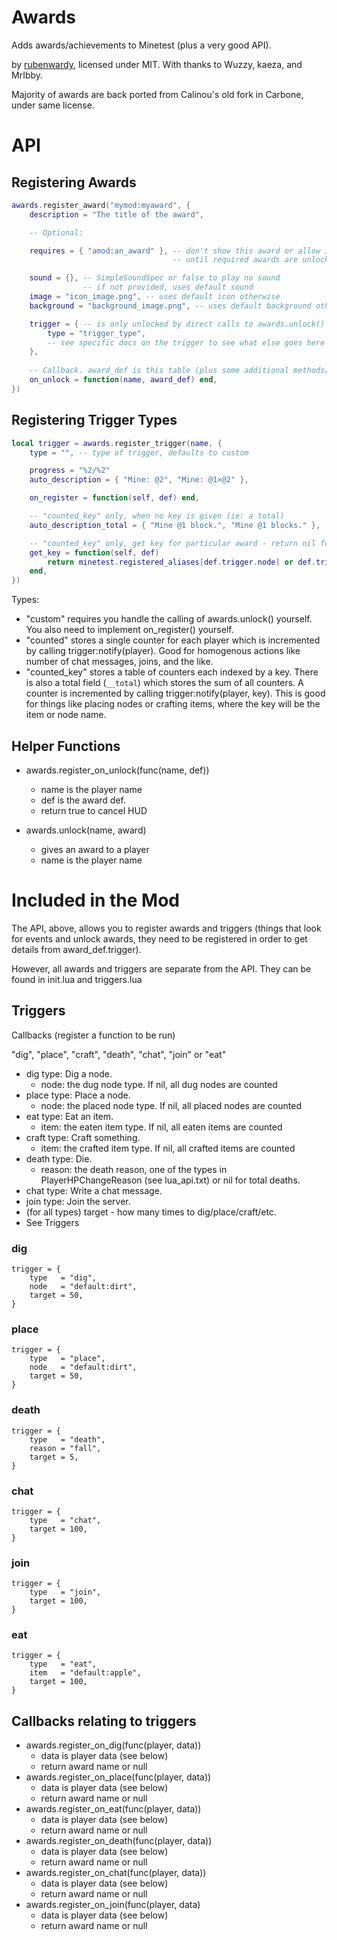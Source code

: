 # Awards

Adds awards/achievements to Minetest (plus a very good API).

by [rubenwardy](https://rubenwardy.com), licensed under MIT.
With thanks to Wuzzy, kaeza, and MrIbby.

Majority of awards are back ported from Calinou's old fork in Carbone, under same license.

# API

## Registering Awards

```lua
awards.register_award("mymod:myaward", {
	description = "The title of the award",

	-- Optional:

	requires = { "amod:an_award" }, -- don't show this award or allow it to be unlocked
									-- until required awards are unlocked

	sound = {}, -- SimpleSoundSpec or false to play no sound
	            -- if not provided, uses default sound
	image = "icon_image.png", -- uses default icon otherwise
	background = "background_image.png", -- uses default background otherwise

	trigger = { -- is only unlocked by direct calls to awards.unlock() otherwise
		type = "trigger_type",
		-- see specific docs on the trigger to see what else goes here
	},
	
	-- Callback. award_def is this table (plus some additional methods/members added by register_award)
	on_unlock = function(name, award_def) end,
})
```

## Registering Trigger Types

```lua
local trigger = awards.register_trigger(name, {
	type = "", -- type of trigger, defaults to custom

	progress = "%2/%2"
	auto_description = { "Mine: @2", "Mine: @1×@2" },

	on_register = function(self, def) end,

	-- "counted_key" only, when no key is given (ie: a total)
	auto_description_total = { "Mine @1 block.", "Mine @1 blocks." },

	-- "counted_key" only, get key for particular award - return nil for a total
	get_key = function(self, def)
		return minetest.registered_aliases[def.trigger.node] or def.trigger.node
	end,
})
```

Types:

* "custom" requires you handle the calling of awards.unlock() yourself. You also
  need to implement on_register() yourself.
* "counted" stores a single counter for each player which is incremented by calling
  trigger:notify(player). Good for homogenous actions like number of chat messages,
  joins, and the like.
* "counted_key" stores a table of counters each indexed by a key. There is also
  a total field (`__total`) which stores the sum of all counters. A counter is
  incremented by calling trigger:notify(player, key). This is good for things like
  placing nodes or crafting items, where the key will be the item or node name.


## Helper Functions

* awards.register_on_unlock(func(name, def))
	* name is the player name
	* def is the award def.
	* return true to cancel HUD

* awards.unlock(name, award)
	* gives an award to a player
	* name is the player name

# Included in the Mod

The API, above, allows you to register awards
and triggers (things that look for events and unlock awards, they need
to be registered in order to get details from award_def.trigger).

However, all awards and triggers are separate from the API.
They can be found in init.lua and triggers.lua

## Triggers

Callbacks (register a function to be run)

"dig", "place", "craft", "death", "chat", "join" or "eat"
* dig type: Dig a node.
	* node: the dug node type. If nil, all dug nodes are counted
* place type: Place a node.
	* node: the placed node type. If nil, all placed nodes are counted
* eat type: Eat an item.
	* item: the eaten item type. If nil, all eaten items are counted
* craft type: Craft something.
	* item: the crafted item type. If nil, all crafted items are counted
* death type: Die.
	* reason: the death reason, one of the types in PlayerHPChangeReason (see lua_api.txt)
				or nil for total deaths.
* chat type: Write a chat message.
* join type: Join the server.
* (for all types) target - how many times to dig/place/craft/etc.
* See Triggers

### dig

	trigger = {
		type   = "dig",
		node   = "default:dirt",
		target = 50,
	}

### place

	trigger = {
		type   = "place",
		node   = "default:dirt",
		target = 50,
	}

### death

	trigger = {
		type   = "death",
		reason = "fall",
		target = 5,
	}

### chat

	trigger = {
		type   = "chat",
		target = 100,
	}

### join

	trigger = {
		type   = "join",
		target = 100,
	}

### eat

	trigger = {
		type   = "eat",
		item   = "default:apple",
		target = 100,
	}

## Callbacks relating to triggers

* awards.register_on_dig(func(player, data))
	* data is player data (see below)
	* return award name or null
* awards.register_on_place(func(player, data))
	* data is player data (see below)
	* return award name or null
* awards.register_on_eat(func(player, data))
	* data is player data (see below)
	* return award name or null
* awards.register_on_death(func(player, data))
	* data is player data (see below)
	* return award name or null
* awards.register_on_chat(func(player, data))
	* data is player data (see below)
	* return award name or null
* awards.register_on_join(func(player, data)
	* data is player data (see below)
	* return award name or null
